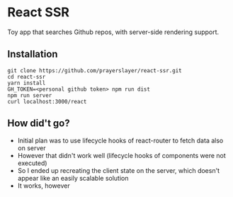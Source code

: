 # React SSR

Toy app that searches Github repos, with server-side rendering support.

## Installation

    git clone https://github.com/prayerslayer/react-ssr.git
    cd react-ssr
    yarn install
    GH_TOKEN=<personal github token> npm run dist
    npm run server
    curl localhost:3000/react

## How did't go?

* Initial plan was to use lifecycle hooks of react-router to fetch data also on server
* However that didn't work well (lifecycle hooks of components were not executed)
* So I ended up recreating the client state on the server, which doesn't appear like an easily scalable solution
* It works, however
